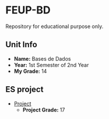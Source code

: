 # FEUP-BD
Repository for educational purpose only.

## Unit Info
- __Name:__ Bases de Dados
- __Year:__ 1st Semester of 2nd Year
- __My Grade:__ 14

## ES project
- [Project](project/relatorio.pdf) 
  - __Project Grade:__ 17
